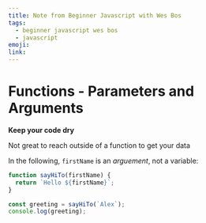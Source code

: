 ```yaml
---
title: Note from Beginner Javascript with Wes Bos
tags:
  - beginner javascript wes bos
  - javascript
emoji:
link:
---
```


# Functions - Parameters and Arguments

**Keep your code dry**

Not great to reach outside of a function to get your data

In the following, `firstName` is an _arguement_, not a variable:

```javascript
function sayHiTo(firstName) {
  return `Hello ${firstName}`;
}

const greeting = sayHiTo(`Alex`);
console.log(greeting);
```
